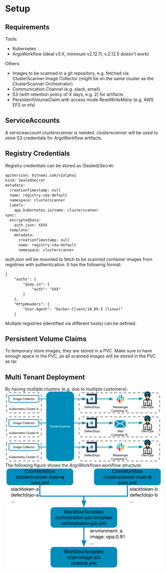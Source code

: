 # Setup
## Requirements
Tools:
- Kubernetes
- ArgoWorkflow (ideal v3.X, minimum v2.12.11, v.2.12.5 doesn't work)

Others:
- Images to be scanned in a git repository, e.g. fetched via ClusterScanner Image Collector (might be on the same cluster as the ClusterScanner Orchestrator)
- Communication Channel (e.g. slack, email)
- S3 (with retention policy of _X_ days, e.g. 2) for artifacts
- PersistentVolumeClaim with access mode _ReadWriteMany_ (e.g. AWS EFS or nfs)

## ServiceAccounts
A serviceaccount _clusterscanner_ is needed. _clusterscanner_ will be used to store S3 credentials for ArgoWorkflow artifacts.

## Registry Credentials
Registry credentials can be stored as (Sealed)Secret:
```
apiVersion: bitnami.com/v1alpha1
kind: SealedSecret
metadata:
  creationTimestamp: null
  name: registry-sda-default
  namespace: clusterscanner
  labels:
    app.kubernetes.io/name: clusterscanner
spec:
  encryptedData:
    auth.json: XXXX
  template:
    metadata:
      creationTimestamp: null
      name: registry-sda-default
      namespace: clusterscanner

```
_auth.json_ will be mounted to fetch to be scanned container images from registries with authentication. It has the following format:
```
{
	"auths": {
		"quay.io": {
			"auth": "XXX"
		}
	},
	"HttpHeaders": {
		"User-Agent": "Docker-Client/18.09.5 (linux)"
	}
```
Multiple registries (identified via different hosts) can be defined.

## Persistent Volume Claims
To temporary store images, they are stored in a PVC.
Make sure to have enough space in the PVC, as all scanned images will be stored in the PVC as tar.

## Multi Tenant Deployment
By having multiple clusters (e.g. due to multiple customers):
![multitenant](multitenant.png)
The following figure shows the ArgoWorkflows workflow structure:
![multitenant](multitenant-impl.png)
